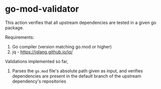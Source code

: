 # go-mod-validator

This action verifies that all upstream dependencies are tested in a given go
package.

Requirements:

1. Go compiler (version matching go.mod or higher)
2. jq - https://jqlang.github.io/jq/

Validations implemented so far,

1. Parses the `go.mod` file's absolute path given as input, and verifies
   dependencies are present in the default branch of the upstream dependency's
   repositories
